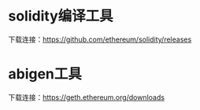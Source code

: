 # solidity编译工具
下载连接：https://github.com/ethereum/solidity/releases

# abigen工具
下载连接：https://geth.ethereum.org/downloads